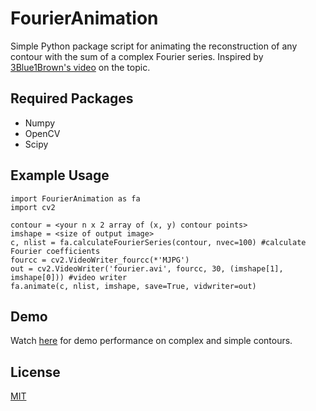 # FourierAnimation
Simple Python package script for animating the reconstruction of any contour with the sum of a complex Fourier series. Inspired by [3Blue1Brown's video](https://www.youtube.com/watch?v=r6sGWTCMz2k) on the topic.

## Required Packages
- Numpy
- OpenCV
- Scipy

## Example Usage
```
import FourierAnimation as fa
import cv2

contour = <your n x 2 array of (x, y) contour points>
imshape = <size of output image>
c, nlist = fa.calculateFourierSeries(contour, nvec=100) #calculate Fourier coefficients
fourcc = cv2.VideoWriter_fourcc(*'MJPG')
out = cv2.VideoWriter('fourier.avi', fourcc, 30, (imshape[1], imshape[0])) #video writer
fa.animate(c, nlist, imshape, save=True, vidwriter=out)
```
## Demo
Watch [here](https://www.youtube.com/phortissimo) for demo performance on complex and simple contours.

## License
[MIT](https://choosealicense.com/licenses/mit/)
